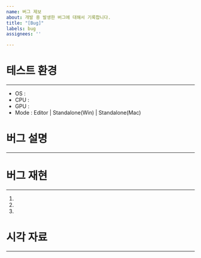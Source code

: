 ```yaml
---
name: 버그 제보
about: 개발 중 발생한 버그에 대해서 기록합니다.
title: "[Bug]"
labels: bug
assignees: ''

---
```


# 테스트 환경
---
- OS :
- CPU :
- GPU :
- Mode : Editor | Standalone(Win) | Standalone(Mac)

# 버그 설명
---

# 버그 재현
---
1. 
2.
3.

# 시각 자료
---
